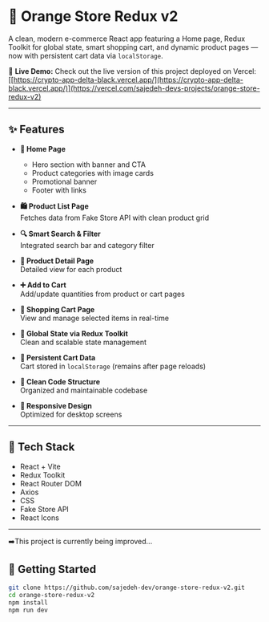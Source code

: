 # 🧡 Orange Store Redux v2

A clean, modern e-commerce React app featuring a Home page, Redux Toolkit for global state, smart shopping cart, and dynamic product pages — now with persistent cart data via `localStorage`.

🔗 **Live Demo:** 
    Check out the live version of this project deployed on Vercel:  
    [[https://crypto-app-delta-black.vercel.app/](https://crypto-app-delta-black.vercel.app/)](https://vercel.com/sajedeh-devs-projects/orange-store-redux-v2)

---

## ✨ Features

- **🛒 Home Page**
  - Hero section with banner and CTA
  - Product categories with image cards
  - Promotional banner
  - Footer with links

- **🛍 Product List Page**  
  Fetches data from Fake Store API with clean product grid

- **🔍 Smart Search & Filter**  
  Integrated search bar and category filter

- **📄 Product Detail Page**  
  Detailed view for each product

- **➕ Add to Cart**  
  Add/update quantities from product or cart pages

- **🛒 Shopping Cart Page**  
  View and manage selected items in real-time

- **🧠 Global State via Redux Toolkit**  
  Clean and scalable state management

- **💾 Persistent Cart Data**  
  Cart stored in `localStorage` (remains after page reloads)

- **📁 Clean Code Structure**  
  Organized and maintainable codebase

- **📱 Responsive Design**  
  Optimized for desktop screens

---

## 🧰 Tech Stack

- React + Vite  
- Redux Toolkit  
- React Router DOM  
- Axios  
- CSS  
- Fake Store API  
- React Icons

---
➡️This project is currently being improved...

## 🚀 Getting Started

```bash
git clone https://github.com/sajedeh-dev/orange-store-redux-v2.git
cd orange-store-redux-v2
npm install
npm run dev

